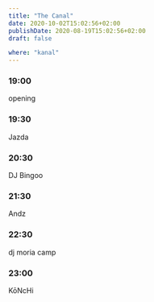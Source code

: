 ```yaml
---
title: "The Canal"
date: 2020-10-02T15:02:56+02:00
publishDate: 2020-08-19T15:02:56+02:00
draft: false

where: "kanal"
---
```


### 19:00
opening

### 19:30
Jazda

### 20:30
DJ Bingoo

### 21:30
Andz

### 22:30
dj moria camp

### 23:00
KōNcHi

